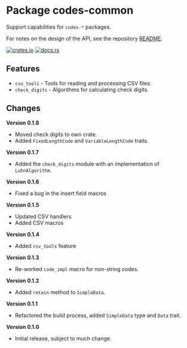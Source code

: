 # Package codes-common

Support capabilities for `codes-*` packages.

For notes on the design of the API, see the repository 
[README](https://github.com/johnstonskj/rust-codes/blob/main/README.md).

[![crates.io](https://img.shields.io/crates/v/codes-common.svg)](https://crates.io/crates/codes-common)
[![docs.rs](https://docs.rs/codes-common/badge.svg)](https://docs.rs/codes-common)

## Features

* `csv_tools` - Tools for reading and processing CSV files.
* `check_digits` - Algorithms for calculating check digits.

## Changes

**Version 0.1.8**

* Moved check digits to own crate.
* Added `FixedLengthCode` and `VariableLengthCode` traits.

**Version 0.1.7**

* Added the `check_digits` module with an implementation of `LuhnAlgorithm`.

**Version 0.1.6**

* Fixed a bug in the insert field macros

**Version 0.1.5**

* Updated CSV handlers
* Added CSV macros

**Version 0.1.4**

* Added `csv_tools` feature

**Version 0.1.3**

* Re-worked `code_impl` macro for non-string codes.

**Version 0.1.2**

* Added `retain` method to `SimpleData`.

**Version 0.1.1**

* Refactored the build process, added `SimpleData` type and `Data` trait.

**Version 0.1.0**

* Initial release, subject to much change.
